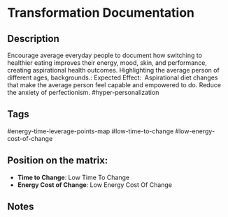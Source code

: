 # Transformation Documentation

## Description
Encourage average everyday people to document how switching to healthier eating improves their energy, mood, skin, and performance, creating aspirational health outcomes. Highlighting the average person of different ages, backgrounds.: Expected Effect:  Aspirational diet changes that make the average person feel capable and empowered to do. Reduce the anxiety of perfectionism.   #hyper-personalization

## Tags
#energy-time-leverage-points-map #low-time-to-change #low-energy-cost-of-change

## Position on the matrix:
- **Time to Change**: Low Time To Change
- **Energy Cost of Change**: Low Energy Cost Of Change

## Notes
<!-- Add your notes here -->
